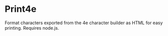 Print4e
=======

Format characters exported from the 4e character builder as HTML for easy printing. Requires node.js.